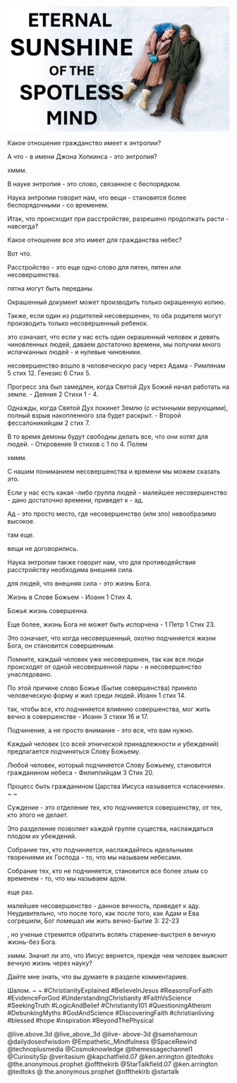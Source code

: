 ![Video cover image](../cover.jpg "cover photo")

Какое отношение гражданство имеет к энтропии?

А что - в имени Джона Хопкинса - это энтропия?

хммм.

В науке энтропия - это слово, связанное с беспорядком.

Наука энтропии говорит нам, что вещи - становятся более беспорядочными - со временем.

Итак, что происходит при расстройстве, разрешено продолжать расти - навсегда?

Какое отношение все это имеет для гражданства небес?

Вот что.

Расстройство - это еще одно слово для пятен, пятен или несовершенства.

пятна могут быть переданы.

Окрашенный документ может производить только окрашенную копию.

Также, если один из родителей несовершенен, то оба родителя могут производить только несовершенный ребенок.

это означает, что если у нас есть один окрашенный человек и девять чиновленных людей, даваем достаточно времени, мы получим много испачканных людей - и нулевые чиновники.

несовершенство вошло в человеческую расу через Адама - Римлянам 5 стих 12. Генезис 6 Стих 5.

Прогресс зла был замедлен, когда Святой Дух Божий начал работать на земле. - Деяния 2 Стихи 1 - 4.

Однажды, когда Святой Дух покинет Землю (с истинными верующими), полный взрыв накопленного зла будет раскрыт. - Второй фессалоникийцам 2 стих 7.

В то время демоны будут свободны делать все, что они хотят для людей. - Откровение 9 стихов с 1 по 4. Полем

хммм.

С нашим пониманием несовершенства и времени мы можем сказать это.

Если у нас есть какая -либо группа людей - малейшее несовершенство - дано достаточно времени, приведет к - ад.

Ад - это просто место, где несовершенство (или зло) невообразимо высокое.

там еще.

вещи не договорились.

Наука энтропии также говорит нам, что для противодействия расстройству необходима внешняя сила.

для людей, что внешняя сила - это жизнь Бога.

Жизнь в Слове Божьем - Иоанн 1 Стих 4.

Божья жизнь совершенна.

Еще более, жизнь Бога не может быть испорчена - 1 Петр 1 Стих 23.

Это означает, что когда несовершенный, охотно подчиняется жизни Бога, он становится совершенным.

Помните, каждый человек уже несовершенен, так как все люди происходят от одной несовершенной пары - и несовершенство унаследовано.

По этой причине слово Божье (Бытие совершенства) приняло человеческую форму и жил среди людей. Иоанн 1 стих 14.

так, чтобы все, кто подчиняется влиянию совершенства, мог жить вечно в совершенстве - Иоанн 3 стихи 16 и 17.

Подчинение, а не просто внимание - это все, что вам нужно.

Каждый человек (со всей этнической принадлежности и убеждений) предлагается подчиняться Слову Божьему.

Любой человек, который подчиняется Слову Божьему, становится гражданином небеса - Филиппийцам 3 Стих 20.

Процесс быть гражданином Царства Иисуса называется «спасением». ~ ~

Суждение - это отделение тех, кто подчиняется совершенству, от тех, кто этого не делает.

Это разделение позволяет каждой группе существа, наслаждаться плодом их убеждений.

Собрание тех, кто подчиняется, наслаждайтесь идеальными творениями их Господа - то, что мы называем небесами.

Собрание тех, кто не подчиняется, становится все более злым со временем - то, что мы называем адом.

еще раз.

малейшее несовершенство - данное вечность, приведет к аду. Неудивительно, что после того, как после того, как Адам и Ева согрешили, Бог помешал им жить вечно-Бытие 3: 22-23

, но ученые стремится обратить вспять старение-выстрел в вечную жизнь-без Бога.

хммм. Значит ли это, что Иисус вернется, прежде чем человек выяснит вечную жизнь через науку?

Дайте мне знать, что вы думаете в разделе комментариев.

Шалом. ~ ~ #ChristianityExplained #BelieveInJesus #ReasonsForFaith #EvidenceForGod #UnderstandingChristianity #FaithVsScience #SeekingTruth #LogicAndBelief #Christianity101 #QuestioningAtheism #DebunkingMyths #GodAndScience #DiscoveringFaith #christianliving #blessed #hope #inspiration #BeyondThePhysical

@live.above.3d @live_above_3d @live- above-3d @samshamoun @dailydoseofwisdom @Empathetic_Mindfulness @SpaceRewind @technoplusmedia @Cosmoknowledge @themessagechannel1 @CuriositySp @veritasium @kapchatfield.07 @ken.arrington @tedtoks @the.anonymous.prophet @offthekirb @StarTalkfield.07 @ken.arrington @tedtoks @ the.anonymous.prophet @offthekirb @startalk









